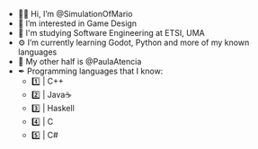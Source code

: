- 👋🏻 Hi, I’m @SimulationOfMario
- 👀 I’m interested in Game Design
- 📖 I'm studying Software Engineering at ETSI, UMA
- ⚙ I’m currently learning Godot, Python and more of my known languages
- 💜 My other half is @PaulaAtencia 
- ✒ Programming languages that I know:
    - 1️⃣ | C++ 
    - 2️⃣ | Java☕
    - 3️⃣ | Haskell
    - 4️⃣ | C 
    - 5️⃣ | C#
<!---
SimulationOfMario/SimulationOfMario is a ✨ special ✨ repository because its `README.md` (this file) appears on your GitHub profile.
You can click the Preview link to take a look at your changes.
--->
